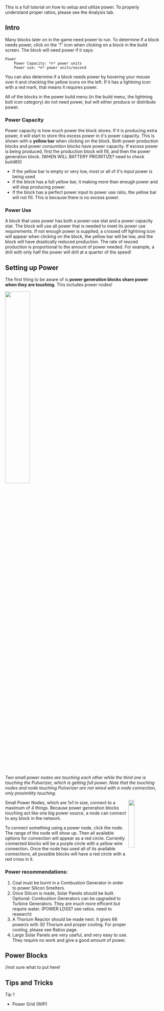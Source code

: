 This is a full tutorial on how to setup and utilize power. To properly understand proper ratios, please see the Analysis tab. 

## Intro

Many blocks later on in the game need power to run. To determine if a block needs power, click on the '?' icon when clicking on a block in the build screen. The block will need power if it says:

```
Power
    Power Capacity: *n* power units
    Power use: *n* power units/second
```

You can also determine if a block needs power by hovering your mouse over it and checking the yellow icons on the left. If it has a lightning icon with a red mark, that means it requires power.

All of the blocks in the power build menu (in the build menu, the lightning bolt icon category) do not need power, but will either produce or distribute power. 

### Power Capacity
Power capacity is how much power the block stores. If it is producing extra power, it will start to store this excess power in it's power capacity. This is shown with a **yellow bar** when clicking on the block. Both power production blocks and power consumtion blocks have power capacity. If excess power is being produced, first the production block will fill, and then the power generation block. (WHEN WILL BATTERY PRIORITIZE? need to check build60)  

- If the yellow bar is empty or very low, most or all of it's input power is being used.
- If the block has a full yellow bar, it making more than enough power and will stop producing power. 
- If the block has a perfect power input to power use ratio, the yellow bar will not fill. This is because there is no excess power. 

### Power Use
A block that uses power has both a power-use stat and a power capacity stat. The block will use all power that is needed to meet its power use requirements. If not enough power is supplied, a crossed off lightning icon will appear when clicking on the block, the yellow bar will be low, and the block will have drastically reduced production.
The rate of reuced production is proportional to the amount of power needed. For example, a drill with only half the power will drill at a quarter of the speed! 

## Setting up Power

The first thing to be aware of is **power generation blocks share power when they are touching**. This includes power nodes!

<img src="https://i.imgur.com/cvhgmBZ.png" width=40%>

*Two small power nodes are touching each other while the third one is touching the Pulverizer, which is getting full power. Note that the touching nodes and node touching Pulverizer are not wired with a node connection, only proximitity touching.*

<img src="https://i.imgur.com/bu5gtnn.gif" width=20% align="right">

Small Power Nodes, which are 1x1 in size, connect to a maximum of 4 things. Because power generation blocks touching act like one big power source, a node can connect to any block in the network. 

To connect something using a power node, click the node. The range of the node will show up. Then all available options for connection will appear as a red circle. Currently connected blocks will be a purple circle with a yellow wire connection. Once the node has used all of its available connections, all possible blocks will have a red circle with a red cross in it.

### Power recommendations:

1. Coal must be burnt in a Combustion Generator in order to power Silicon Smelters.
2. Once Silicon is made, Solar Panels should be built. Optional: Combustion Generators can be upgraded to Turbine Generators. They are much more efficent but require water. (POWER LOSS? see ratios. need to research)
3. A Thorium Reactor should be made next. It gives 66 power/s with 30 Thorium and proper cooling. For proper cooling, please see Ratios page. 
4. Large Solar Panels are very useful, and very easy to use. They require no work and give a good amount of power.


## Power Blocks
//not sure what to put here!

## Tips and Tricks
Tip 1
- Power Grid (WIP)




